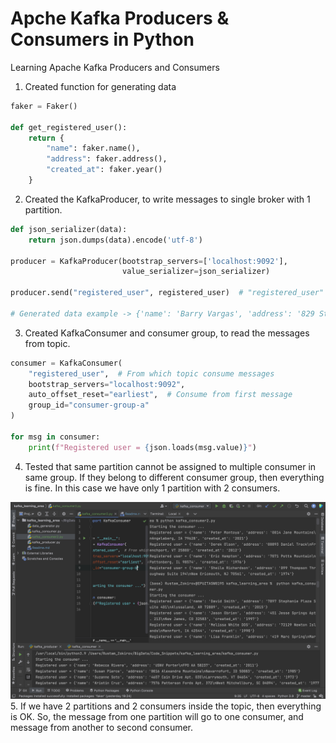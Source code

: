 # Apche Kafka Producers & Consumers in Python 
Learning Apache Kafka Producers and Consumers

1. Created function for generating data
```py
faker = Faker()

def get_registered_user():
    return {
        "name": faker.name(),
        "address": faker.address(),
        "created_at": faker.year()
    }
```
2. Created the KafkaProducer, to write messages to single broker with 1 partition. 
```py
def json_serializer(data):
    return json.dumps(data).encode('utf-8')

producer = KafkaProducer(bootstrap_servers=['localhost:9092'],
                         value_serializer=json_serializer)

producer.send("registered_user", registered_user)  # "registered_user" is the Kafka topic

# Generated data example -> {'name': 'Barry Vargas', 'address': '829 Stephen Glens\nSarahmouth, AZ 55533', 'created_at': '1994'}
```
3. Created KafkaConsumer and consumer group, to read the messages from topic.
```python
consumer = KafkaConsumer(
    "registered_user",  # From which topic consume messages
    bootstrap_servers="localhost:9092",
    auto_offset_reset="earliest",  # Consume from first message
    group_id="consumer-group-a"
)

for msg in consumer:
    print(f"Registered user = {json.loads(msg.value)}")
```
4. Tested that same partition cannot be assigned to multiple consumer in same group. If they belong to different consumer group, then everything is fine. In this case we have only 1 partition with 2 consumers.

<img src="images/2_kafka_consumer_groups.png">
5. If we have 2 partitions and 2 consumers inside the topic, then everything is OK. So, the message from one partition will go to one consumer, and message from another to second consumer.
